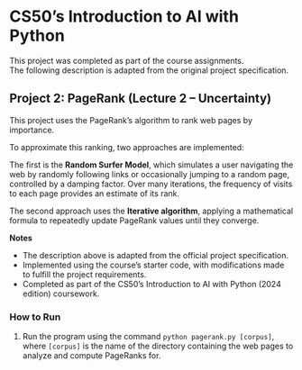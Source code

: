 # CS50’s Introduction to AI with Python

This project was completed as part of the course assignments.  
The following description is adapted from the original project specification.  

## Project 2: PageRank (Lecture 2 – Uncertainty)  

This project uses the PageRank’s algorithm to rank web pages by importance. 

To approximate this ranking, two approaches are implemented:

The first is the **Random Surfer Model**, which simulates a user navigating the web by randomly following links or occasionally jumping to a random page, controlled by a damping factor. Over many iterations, the frequency of visits to each page provides an estimate of its rank.

The second approach uses the **Iterative algorithm**, applying a mathematical formula to repeatedly update PageRank values until they converge. 


**Notes**
- The description above is adapted from the official project specification.
- Implemented using the course’s starter code, with modifications made to fulfill the project requirements.
- Completed as part of the CS50’s Introduction to AI with Python (2024 edition) coursework.


### How to Run

1. Run the program using the command `python pagerank.py [corpus]`, where `[corpus]` is the name of the directory containing the web pages to analyze and compute PageRanks for.
